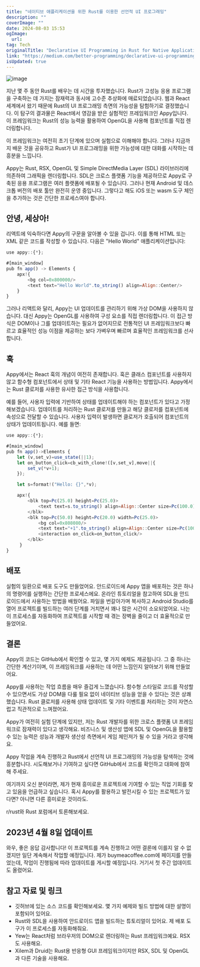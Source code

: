 ```yaml
---
title: "네이티브 애플리케이션을 위한 Rust를 이용한 선언적 UI 프로그래밍"
description: ""
coverImage: ""
date: 2024-08-03 15:53
ogImage:
  url:
tag: Tech
originalTitle: "Declarative UI Programming in Rust for Native Applications"
link: "https://medium.com/better-programming/declarative-ui-programming-in-rust-for-native-applications-d93862886545"
isUpdated: true
---
```


![image](/assets/img/DeclarativeUIProgramminginRustforNativeApplications_0.png)

지난 몇 주 동안 Rust를 배우는 데 시간을 투자했습니다. Rust가 고성능 응용 프로그램을 구축하는 데 가지는 잠재력과 동시에 고수준 추상화에 매료되었습니다. 웹과 React 세계에서 왔기 때문에 Rust의 UI 프로그래밍 측면의 가능성을 탐험하기로 결정했습니다. 이 탐구의 결과물은 React에서 영감을 받은 실험적인 프레임워크인 Appy입니다. 이 프레임워크는 Rust의 성능 능력을 활용하여 OpenGL을 사용해 컴포넌트를 직접 렌더링합니다.

이 프레임워크는 여전히 초기 단계에 있으며 실험으로 이해해야 합니다. 그러나 지금까지 배운 것을 공유하고 Rust가 UI 프로그래밍을 위한 가능성에 대한 대화를 시작하는 데 흥분을 느낍니다.

Appy는 Rust, RSX, OpenGL 및 Simple DirectMedia Layer (SDL) 라이브러리에 의존하여 그래픽을 렌더링합니다. SDL은 크로스 플랫폼 기능을 제공하므로 Appy로 구축된 응용 프로그램은 여러 플랫폼에 배포될 수 있습니다. 그러나 현재 Android 및 데스크톱 버전의 배포 툴만 완전히 운영 중입니다. 그렇다고 해도 iOS 또는 wasm 도구 체인을 추가하는 것은 간단한 프로세스여야 합니다.

<!-- seedividend - 사각형 -->

<ins class="adsbygoogle"
     style="display:block"
     data-ad-client="ca-pub-4877378276818686"
     data-ad-slot="1898504329"
     data-ad-format="auto"
     data-full-width-responsive="true"></ins>

<script>
     (adsbygoogle = window.adsbygoogle || []).push({});
</script>

## 안녕, 세상아!

리액트에 익숙하다면 Appy의 구문을 알아볼 수 있을 겁니다. 이를 통해 HTML 또는 XML 같은 코드를 작성할 수 있습니다. 다음은 "Hello World" 애플리케이션입니다:

```js
use appy::{*};

#[main_window]
pub fn app() -> Elements {
    apx!{
        <bg col=0x800000/>
        <text text="Hello World".to_string() align=Align::Center/>
    }
}
```

그러나 리액트와 달리, Appy는 UI 업데이트를 관리하기 위해 가상 DOM을 사용하지 않습니다. 대신 Appy는 OpenGL를 사용하여 구성 요소를 직접 렌더링합니다. 이 접근 방식은 DOM이나 그를 업데이트하는 필요가 없어지므로 전통적인 UI 프레임워크보다 빠르고 효율적인 성능 이점을 제공하는 보다 가벼우며 빠르며 효율적인 프레임워크를 선사합니다.

<!-- seedividend - 사각형 -->

<ins class="adsbygoogle"
     style="display:block"
     data-ad-client="ca-pub-4877378276818686"
     data-ad-slot="1898504329"
     data-ad-format="auto"
     data-full-width-responsive="true"></ins>

<script>
     (adsbygoogle = window.adsbygoogle || []).push({});
</script>

## 훅

Appy에서는 React 훅의 개념이 여전히 존재합니다. 훅은 클래스 컴포넌트를 사용하지 않고 함수형 컴포넌트에서 상태 및 기타 React 기능을 사용하는 방법입니다. Appy에서는 Rust 클로저를 사용한 유사한 접근 방식을 사용합니다.

예를 들어, 사용자 입력에 기반하여 상태를 업데이트해야 하는 컴포넌트가 있다고 가정해보겠습니다. 업데이트를 처리하는 Rust 클로저를 만들고 해당 클로저를 컴포넌트에 속성으로 전달할 수 있습니다. 사용자 입력이 발생하면 클로저가 호출되어 컴포넌트의 상태가 업데이트됩니다. 예를 들면:

```js
use appy::{*};

#[main_window]
pub fn app()->Elements {
    let (v,set_v)=use_state(||1);
    let on_button_click=cb_with_clone!([v,set_v],move||{
        set_v(*v+1);
    });

    let s=format!("Hello: {}",*v);

    apx!{
        <blk top=Pc(25.0) height=Pc(25.0)>
            <text text=s.to_string() align=Align::Center size=Pc(100.0)/>
        </blk>
        <blk top=Pc(50.0) height=Pc(20.0) width=Pc(25.0)>
            <bg col=0x808080/>
            <text text="+1".to_string() align=Align::Center size=Pc(100.0)/>
            <interaction on_click=on_button_click/>
        </blk>
     }
}
```

<!-- seedividend - 사각형 -->

<ins class="adsbygoogle"
     style="display:block"
     data-ad-client="ca-pub-4877378276818686"
     data-ad-slot="1898504329"
     data-ad-format="auto"
     data-full-width-responsive="true"></ins>

<script>
     (adsbygoogle = window.adsbygoogle || []).push({});
</script>

## 배포

실험의 일환으로 배포 도구도 만들었어요. 안드로이드에 Appy 앱을 배포하는 것은 하나의 명령어를 실행하는 간단한 프로세스에요. 온라인 튜토리얼을 참고하여 SDL을 안드로이드에서 사용하는 방법을 배웠어요. 파일을 번갈아가며 복사하고 Android Studio를 열어 프로젝트를 빌드하는 여러 단계를 거치면서 꽤나 많은 시간이 소요되었어요. 나는 이 프로세스를 자동화하여 프로젝트를 시작할 때 겪는 장벽을 줄이고 더 효율적으로 만들었어요.

## 결론

Appy의 코드는 GitHub에서 확인할 수 있고, 몇 가지 예제도 제공됩니다. 그 중 하나는 간단한 계산기이며, 이 프레임워크를 사용하는 데 어떤 느낌인지 알아보기 위해 만들었어요.

<!-- seedividend - 사각형 -->

<ins class="adsbygoogle"
     style="display:block"
     data-ad-client="ca-pub-4877378276818686"
     data-ad-slot="1898504329"
     data-ad-format="auto"
     data-full-width-responsive="true"></ins>

<script>
     (adsbygoogle = window.adsbygoogle || []).push({});
</script>

Appy를 사용하는 작업 흐름을 매우 즐겁게 느꼈습니다. 함수형 스타일로 코드를 작성할 수 있으면서도 가상 DOM을 다룰 필요 없이 네이티브 성능을 얻을 수 있다는 것은 상쾌했습니다. Rust 클로저를 사용해 상태 업데이트 및 기타 이벤트를 처리하는 것이 자연스럽고 직관적으로 느껴졌어요.

Appy가 여전히 실험 단계에 있지만, 저는 Rust 개발자를 위한 크로스 플랫폼 UI 프레임워크로 잠재력이 있다고 생각해요. 비즈니스 및 생산성 앱에 SDL 및 OpenGL을 활용할 수 있는 능력은 성능과 개발자 생산성 측면에서 게임 체인저가 될 수 있을 거라고 생각해요.

Appy 작업을 계속 진행하고 Rust에서 선언적 UI 프로그래밍의 가능성을 탐색하는 것에 흥분합니다. 시도해보거나 기여하고 싶다면 GitHub에서 코드를 확인하고 대화에 참여해 주세요.

여기까지 오신 분이라면, 제가 현재 흥미로운 프로젝트에 기여할 수 있는 직업 기회를 찾고 있음을 언급하고 싶습니다. 혹시 Appy를 활용하고 발전시킬 수 있는 프로젝트가 있다면? 아니면 다른 흥미로운 것이라도.

<!-- seedividend - 사각형 -->

<ins class="adsbygoogle"
     style="display:block"
     data-ad-client="ca-pub-4877378276818686"
     data-ad-slot="1898504329"
     data-ad-format="auto"
     data-full-width-responsive="true"></ins>

<script>
     (adsbygoogle = window.adsbygoogle || []).push({});
</script>

r/rust와 Rust 포럼에서 토론해보세요.

## 2023년 4월 8일 업데이트

와우, 좋은 응답 감사합니다! 이 프로젝트를 계속 진행하고 어떤 결론에 이를지 알 수 없겠지만 일단 계속해서 작업할 예정입니다. 제가 buymeacoffee.com에 페이지를 만들었는데, 작업이 진행됨에 따라 업데이트를 게시할 예정입니다. 거기서 첫 주간 업데이트도 올렸어요.

## 참고 자료 및 링크

<!-- seedividend - 사각형 -->

<ins class="adsbygoogle"
     style="display:block"
     data-ad-client="ca-pub-4877378276818686"
     data-ad-slot="1898504329"
     data-ad-format="auto"
     data-full-width-responsive="true"></ins>

<script>
     (adsbygoogle = window.adsbygoogle || []).push({});
</script>

- 깃허브에 있는 소스 코드를 확인해보세요. 몇 가지 예제와 빌드 방법에 대한 설명이 포함되어 있어요.
- Rust와 SDL을 사용하여 안드로이드 앱을 빌드하는 튜토리얼이 있어요. 제 배포 도구가 이 프로세스를 자동화해줘요.
- Yew는 React처럼 브라우저의 DOM으로 렌더링하는 Rust 프레임워크예요. RSX도 사용해요.
- Xilem과 Druid는 Rust용 반응형 GUI 프레임워크이지만 RSX, SDL 및 OpenGL과 다른 기술을 사용해요.

